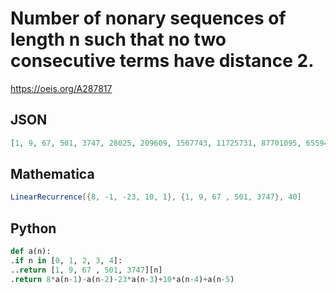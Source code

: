 # Number of nonary sequences of length n such that no two consecutive terms have distance 2\.
https://oeis.org/A287817
## JSON
```JSON
[1, 9, 67, 501, 3747, 28025, 209609, 1567743, 11725731, 87701095, 655949055, 4906086571, 36694443381, 274451368893, 2052723708275, 15353082914309, 114831408642039, 858866749063989, 6423783365292409, 48045861327359751, 359352839194448551, 2687733333725785179]
```
## Mathematica
```Mathematica
LinearRecurrence[{8, -1, -23, 10, 1}, {1, 9, 67 , 501, 3747}, 40]
```
## Python
```Python
def a(n):
.if n in [0, 1, 2, 3, 4]:
..return [1, 9, 67 , 501, 3747][n]
.return 8*a(n-1)-a(n-2)-23*a(n-3)+10*a(n-4)+a(n-5)
```
